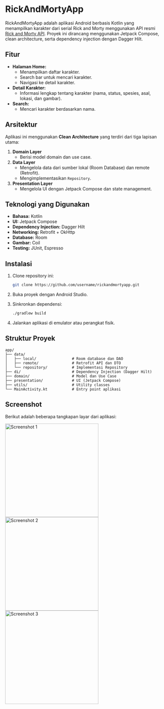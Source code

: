 # RickAndMortyApp

RickAndMortyApp adalah aplikasi Android berbasis Kotlin yang menampilkan karakter dari serial Rick and Morty menggunakan API resmi [Rick and Morty API](https://rickandmortyapi.com/). Proyek ini dirancang menggunakan Jetpack Compose, clean architecture, serta dependency injection dengan Dagger Hilt.

## Fitur

- **Halaman Home:**
  - Menampilkan daftar karakter.
  - Search bar untuk mencari karakter.
  - Navigasi ke detail karakter.
- **Detail Karakter:**
  - Informasi lengkap tentang karakter (nama, status, spesies, asal, lokasi, dan gambar).
- **Search:**
  - Mencari karakter berdasarkan nama.

## Arsitektur

Aplikasi ini menggunakan **Clean Architecture** yang terdiri dari tiga lapisan utama:

1. **Domain Layer**
   - Berisi model domain dan use case.
2. **Data Layer**
   - Mengelola data dari sumber lokal (Room Database) dan remote (Retrofit).
   - Mengimplementasikan `Repository`.
3. **Presentation Layer**
   - Mengelola UI dengan Jetpack Compose dan state management.

## Teknologi yang Digunakan

- **Bahasa:** Kotlin
- **UI:** Jetpack Compose
- **Dependency Injection:** Dagger Hilt
- **Networking:** Retrofit + OkHttp
- **Database:** Room
- **Gambar:** Coil
- **Testing:** JUnit, Espresso

## Instalasi

1. Clone repository ini:
   ```bash
   git clone https://github.com/username/rickandmortyapp.git
   ```

2. Buka proyek dengan Android Studio.

3. Sinkronkan dependensi:
   ```bash
   ./gradlew build
   ```

4. Jalankan aplikasi di emulator atau perangkat fisik.

## Struktur Proyek

```plaintext
app/
├── data/
│   ├── local/                # Room database dan DAO
│   ├── remote/               # Retrofit API dan DTO
│   └── repository/           # Implementasi Repository
├── di/                       # Dependency Injection (Dagger Hilt)
├── domain/                   # Model dan Use Case
├── presentation/             # UI (Jetpack Compose)
├── utils/                    # Utility classes
└── MainActivity.kt           # Entry point aplikasi
```

## Screenshot
Berikut adalah beberapa tangkapan layar dari aplikasi:

<img src="assets/gambar1" alt="Screenshot 1" width="300">
<img src="assets/Gambar%20WhatsApp%202025-01-08%20pukul%2010.37.37_39a6a6c0.jpg" alt="Screenshot 2" width="300">
<img src="assets/Gambar%20WhatsApp%202025-01-08%20pukul%2010.37.37_a5e6886d.jpg" alt="Screenshot 3" width="300">

